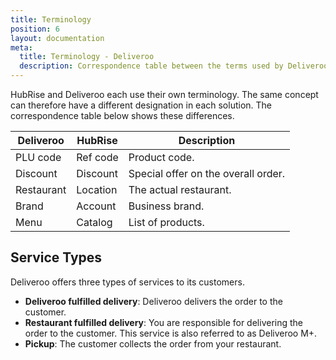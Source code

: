 ```yaml
---
title: Terminology
position: 6
layout: documentation
meta:
  title: Terminology - Deliveroo
  description: Correspondence table between the terms used by Deliveroo and those used by HubRise.
---
```


HubRise and Deliveroo each use their own terminology. The same concept can therefore have a different designation in each solution. The correspondence table below shows these differences.

| Deliveroo  | HubRise  | Description                         |
| ---------- | -------- | ----------------------------------- |
| PLU code   | Ref code | Product code.                       |
| Discount   | Discount | Special offer on the overall order. |
| Restaurant | Location | The actual restaurant.              |
| Brand      | Account  | Business brand.                     |
| Menu       | Catalog  | List of products.                   |

## Service Types

Deliveroo offers three types of services to its customers.

- **Deliveroo fulfilled delivery**: Deliveroo delivers the order to the customer.
- **Restaurant fulfilled delivery**: You are responsible for delivering the order to the customer. This service is also referred to as Deliveroo M+.
- **Pickup**: The customer collects the order from your restaurant.
